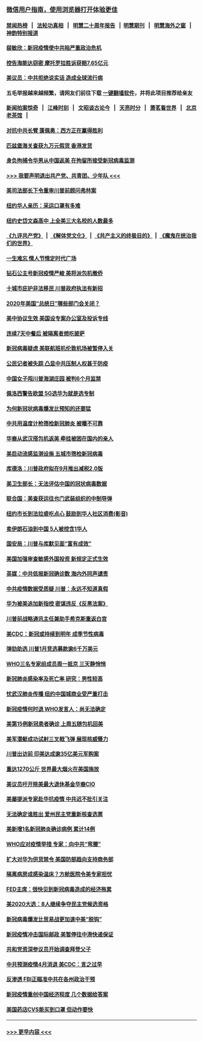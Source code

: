 ### [微信用户指南，使用浏览器打开体验更佳](https://github.com/gfw-breaker/banned-news1/blob/master/indexes/wechat-guide.md?t=0)
#### [禁闻热榜](热点新闻.md?t=0)  &nbsp;&nbsp;|&nbsp;&nbsp; [法轮功真相](https://github.com/gfw-breaker/truth/blob/master/README.md?t=0) &nbsp;&nbsp;|&nbsp;&nbsp; [明慧二十周年报告](https://github.com/gfw-breaker/mh-reports/blob/master/README.md?t=0) &nbsp;&nbsp;|&nbsp;&nbsp;[明慧期刊](https://github.com/gfw-breaker/mh-qikan) &nbsp;&nbsp;|&nbsp;&nbsp; [明慧海外之窗](https://github.com/gfw-breaker/mh-news/blob/master/README.md?t=0) &nbsp;&nbsp;|&nbsp;&nbsp; [神韵特别报道](https://github.com/gfw-breaker/mh-news/blob/master/shenyun.md?t=0)
#### [裴敏欣：新冠疫情使中共陷严重政治危机](../pages/nsc412/n11871514.md?t=02160611) 
#### [控告海能达窃密 摩托罗拉胜诉获赔7.65亿元](../pages/nsc412/n11871594.md?t=02160611) 
#### [美议员：中共拒绝说实话 造成全球流行病](../pages/nsc412/n11871582.md?t=02160611) 
#### 五毛举报越来越频繁，请网友们前往下载 [一键翻墙软件](https://github.com/gfw-breaker/ssr-accounts)，并将此项目推荐给亲友
#### [新闻拍案惊奇](https://github.com/gfw-breaker/banned-news1/blob/master/pages/link4.md) &nbsp;&nbsp;|&nbsp;&nbsp; [江峰时刻](https://github.com/gfw-breaker/banned-news1/blob/master/pages/link4.md) &nbsp;&nbsp;|&nbsp;&nbsp; [文昭谈古论今](https://github.com/gfw-breaker/banned-news1/blob/master/pages/link4.md) &nbsp;&nbsp;|&nbsp;&nbsp; [天亮时分](https://github.com/gfw-breaker/banned-news1/blob/master/pages/link4.md) &nbsp;&nbsp;|&nbsp;&nbsp; [萧茗看世界](https://github.com/gfw-breaker/banned-news1/blob/master/pages/link4.md) &nbsp;&nbsp;|&nbsp;&nbsp; [北京老茶馆](https://github.com/gfw-breaker/banned-news1/blob/master/pages/link4.md) &nbsp;&nbsp;|&nbsp;&nbsp; 
#### [对抗中共长臂 蓬佩奥：西方正在赢得胜利](../pages/nsc412/n11871500.md?t=02160611) 
#### [匹兹堡海关查获九万元假货 香港发货](../pages/nsc412/n11870716.md?t=02160611) 
#### [身负拘捕令华男从中国返美  在拘留所接受新冠病毒监测](../pages/nsc412/n11870710.md?t=02160611) 
#### [>>> 我要声明退出共产党、共青团、少年队 <<<](https://github.com/begood0513/goodnews/blob/master/quit/letter.md) 
#### [美司法部长下令重审川普前顾问弗林案](../pages/nsc412/n11870258.md?t=02160611) 
#### [纽约华人亲历：采运口罩有多难](../pages/nsc412/n11870531.md?t=02160611) 
#### [纽约史岱文森高中  上全美三大名校的人数最多](../pages/nsc412/n11870557.md?t=02160611) 
#### [《九评共产党》](https://github.com/begood0513/9ping.md/blob/master/README.md) &nbsp;|&nbsp; [《解体党文化》](../../../../jtdwh.md/blob/master/README.md)  &nbsp;|&nbsp; [《共产主义的终极目的》](../../../../gczydzjmd.md/blob/master/README.md) &nbsp;|&nbsp; [《魔鬼在统治我们的世界》](../../../../mgztzwmdsj.md/blob/master/README.md) 
#### [一生难忘 情人节情定时代广场](../pages/nsc412/n11870536.md?t=02160611) 
#### [钻石公主号新冠疫情严峻 美将派包机撤侨](../pages/nsc412/n11870505.md?t=02160611) 
#### [十城市庇护非法移民 川普政府执法有新招](../pages/nsc412/n11870410.md?t=02160611) 
#### [2020年美国“总统日”哪些部门会关闭？](../pages/nsc412/n11870148.md?t=02160611) 
#### [美中协议生效 美国设专案办公室及投诉专线](../pages/nsc412/n11870266.md?t=02160611) 
#### [连续7天中餐后 被隔离者想吃披萨](../pages/nsc412/n11870243.md?t=02160611) 
#### [新冠病毒疑虑 美联航班机伦敦机场被暂停入关](../pages/nsc412/n11870015.md?t=02160611) 
#### [公民记者被失踪 凸显中共压制人权甚于防疫](../pages/nsc412/n11870042.md?t=02160611) 
#### [中国女子闯川普海湖庄园 被判6个月监禁](../pages/nsc412/n11869919.md?t=02160611) 
#### [佩洛西警告欧盟 5G选华为就是选专制](../pages/nsc412/n11869898.md?t=02160611) 
#### [为何新冠状病毒爆发比预知的还要猛](../pages/nsc412/n11869828.md?t=02160611) 
#### [中共用温度计枪筛检新冠肺炎 被曝不可靠](../pages/nsc412/n11869707.md?t=02160611) 
#### [华裔从武汉搭包机返美 牵挂被困在国内的亲人](../pages/nsc412/n11869711.md?t=02160611) 
#### [美启动流感监测设施 五城市筛检新冠病毒](../pages/nsc412/n11869689.md?t=02160611) 
#### [库德洛：川普政府拟在9月推出减税2.0版](../pages/nsc412/n11869627.md?t=02160611) 
#### [美卫生部长：无法评估中国的冠状病毒数据](../pages/nsc412/n11869301.md?t=02160611) 
#### [联合国：美查获运往也门武装组织的中制导弹](../pages/nsc412/n11868677.md?t=02160611) 
#### [纽约市长到法拉盛吃点心  鼓励到华人社区消费(影音)](../pages/nsc412/n11868197.md?t=02160611) 
#### [卖伊朗石油到中国  5人被控含1华人](../pages/nsc412/n11867988.md?t=02160611) 
#### [国安局：川普与库默见面“富有成效”](../pages/nsc412/n11867976.md?t=02160611) 
#### [美国加强审查敏感外国投资 新规定正式生效](../pages/nsc412/n11868041.md?t=02160611) 
#### [英媒：中共低报新冠确诊数 海内外同声谴责](../pages/nsc412/n11867421.md?t=02160611) 
#### [中共疫情数据受质疑 川普：永远不知道真假](../pages/nsc412/n11867195.md?t=02160611) 
#### [华为被美追加新指控 密谋违反《反黑法案》](../pages/nsc412/n11867191.md?t=02160611) 
#### [川普前战略通讯主任兼助手希克斯重返白宫](../pages/nsc412/n11867104.md?t=02160611) 
#### [美CDC：新冠或持续到明年 成季节性病毒](../pages/nsc412/n11867279.md?t=02160611) 
#### [弹劾助选 川普1月竞选募款逾6千万美元](../pages/nsc412/n11866950.md?t=02160611) 
#### [WHO三名专家组成员周一抵京 三天静悄悄](../pages/nsc412/n11866947.md?t=02160611) 
#### [新冠肺炎感染率及死亡率 研究：男性较高](../pages/nsc412/n11866956.md?t=02160611) 
#### [忧武汉肺炎传播 纽约中国城商业受严重打击](../pages/nsc412/n11866902.md?t=02160611) 
#### [新冠疫情何时退 WHO发言人：尚无法确定](../pages/nsc412/n11866864.md?t=02160611) 
#### [美第15例新冠患者确诊 上周五随包机回美](../pages/nsc412/n11866852.md?t=02160611) 
#### [美军潜艇成功试射三叉戟飞弹 展现核威慑力](../pages/nsc412/n11866046.md?t=02160611) 
#### [川普出访前 印美达成逾35亿美元军购案](../pages/nsc412/n11865444.md?t=02160611) 
#### [重达1270公斤 世界最大烟火在美国施放](../pages/nsc412/n11865198.md?t=02160611) 
#### [美议员吁开除美最大退休基金华裔CIO](../pages/nsc412/n11865230.md?t=02160611) 
#### [美屡提派专家赴华抗疫情 中共迟不批引关注](../pages/nsc412/n11864719.md?t=02160611) 
#### [无法确定谁胜出 爱州民主党重新核查选票](../pages/nsc412/n11864830.md?t=02160611) 
#### [美新增1名新冠肺炎确诊病例 累计14例](../pages/nsc412/n11864893.md?t=02160611) 
#### [WHO应对疫情举措 专家：向中共“弯腰”](../pages/nsc412/n11864727.md?t=02160611) 
#### [扩大对华为供货禁令 美国防部趋向支持商务部](../pages/nsc412/n11864773.md?t=02160611) 
#### [隔离病房成感染温床？方舱医院令美专家担忧](../pages/nsc412/n11864575.md?t=02160611) 
#### [FED主席：很快见到新冠病毒造成的经济拖累](../pages/nsc412/n11864507.md?t=02160611) 
#### [美2020大选：8人继续争夺民主党候选资格](../pages/nsc412/n11864327.md?t=02160611) 
#### [新冠病毒爆发比贸易战更加速中美“脱钩”](../pages/nsc412/n11864470.md?t=02160611) 
#### [新冠疫情冲击国际邮政 美暂停往中港快递保证](../pages/nsc412/n11864207.md?t=02160611) 
#### [共和党资深参议员开始调查拜登父子](../pages/nsc412/n11863984.md?t=02160611) 
#### [中共预测疫情4月消退 美CDC：言之过早](../pages/nsc412/n11864310.md?t=02160611) 
#### [反渗透 FBI正瞄准中共在各州政治干预](../pages/nsc412/n11864300.md?t=02160611) 
#### [新冠疫情重创中国经济程度 几个数据给答案](../pages/nsc412/n11864203.md?t=02160611) 
#### [美国药店CVS能买到口罩 但动作要快](../pages/nsc412/n11862438.md?t=02160611) 

----
#### [ >>> 更早内容 <<< ](../indexes/nsc412-earlier.md)
